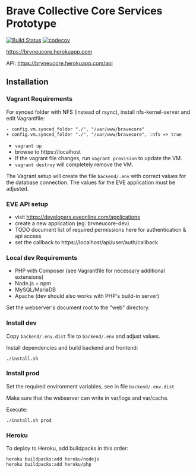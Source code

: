 # Brave Collective Core Services Prototype

[![Build Status](https://api.travis-ci.org/tkhamez/brvneucore.svg?branch=master)](https://travis-ci.org/tkhamez/brvneucore)
[![codecov](https://codecov.io/gh/tkhamez/brvneucore/branch/master/graph/badge.svg)](https://codecov.io/gh/tkhamez/brvneucore)

https://brvneucore.herokuapp.com

API: https://brvneucore.herokuapp.com/api

## Installation

### Vagrant Requirements

For synced folder with NFS (instead of rsync), install nfs-kernel-server and edit Vagrantfile:
```
- config.vm.synced_folder "./", "/var/www/bravecore"
+ config.vm.synced_folder "./", "/var/www/bravecore", :nfs => true
```

- `vagrant up`
- browse to https://localhost
- If the vagrant file changes, run `vagrant provision` to update the VM.
- `vagrant destroy` will completely remove the VM.

The Vagrant setup will create the file `backend/.env` with correct values for the database connection.
The values for the EVE application must be adjusted.

### EVE API setup

- visit https://developers.eveonline.com/applications
- create a new application (eg: brvneucore-dev)
- TODO document list of required permissions here for authentication & api access
- set the callback to https://localhost/api/user/auth/callback

### Local dev Requirements

- PHP with Composer (see Vagrantfile for necessary additional extensions)
- Node.js + npm
- MySQL/MariaDB
- Apache (dev should also works with PHP's build-in server)

Set the webserver's document root to the "web" directory.

### Install dev

Copy `backend/.env.dist` file to `backend/.env` and adjust values.

Install dependencies and build backend and frontend:
```
./install.sh
```

### Install prod

Set the required environment variables, see in file `backend/.env.dist`

Make sure that the webserver can write in var/logs and var/cache.

Execute:
```
./install.sh prod
```

### Heroku

To deploy to Heroku, add buildpacks in this order:
```
heroku buildpacks:add heroku/nodejs
heroku buildpacks:add heroku/php
```
